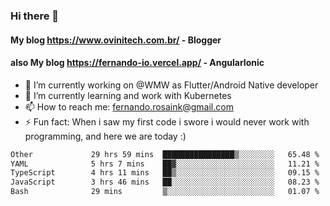 ### Hi there 👋

#### My blog https://www.ovinitech.com.br/ - Blogger
#### also My blog https://fernando-io.vercel.app/ - AngularIonic

- 🔭 I’m currently working on @WMW as Flutter/Android Native developer
- 🌱 I’m currently learning and work with Kubernetes
- 📫 How to reach me: fernando.rosaink@gmail.com 
- ⚡ Fun fact: When i saw my first code i swore i would never work with programming, and here we are today :)

<!--START_SECTION:waka-->

```txt
Other             29 hrs 59 mins  ████████████████▒░░░░░░░░   65.48 %
YAML              5 hrs 7 mins    ██▓░░░░░░░░░░░░░░░░░░░░░░   11.21 %
TypeScript        4 hrs 11 mins   ██▒░░░░░░░░░░░░░░░░░░░░░░   09.15 %
JavaScript        3 hrs 46 mins   ██░░░░░░░░░░░░░░░░░░░░░░░   08.23 %
Bash              29 mins         ▒░░░░░░░░░░░░░░░░░░░░░░░░   01.07 %
```

<!--END_SECTION:waka-->
